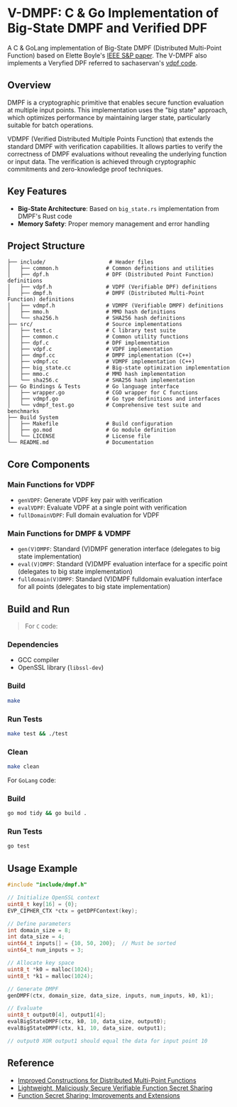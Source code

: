 # V-DMPF: C & Go Implementation of Big-State DMPF and Verified DPF

A C & GoLang implementation of Big-State DMPF (Distributed Multi-Point Function) based on Elette Boyle's [IEEE S&P paper](https://github.com/MatanHamilis/dmpf/).
The V-DMPF also implements a Veryfied DPF referred to sachaservan's [vdpf code](https://github.com/sachaservan/vdpf).

## Overview

DMPF is a cryptographic primitive that enables secure function evaluation at multiple input points. This implementation uses the "big state" approach, which optimizes performance by maintaining larger state, particularly suitable for batch operations.

VDMPF (Verified Distributed Multiple Points Function) that extends the standard DMPF with verification capabilities. It allows parties to verify the correctness of DMPF evaluations without revealing the underlying function or input data. The verification is achieved through cryptographic commitments and zero-knowledge proof techniques.

## Key Features

- **Big-State Architecture**: Based on `big_state.rs` implementation from DMPF's Rust code
- **Memory Safety**: Proper memory management and error handling

## Project Structure

```
├── include/                    # Header files
│   ├── common.h               # Common definitions and utilities
│   ├── dpf.h                  # DPF (Distributed Point Function) definitions
│   ├── vdpf.h                 # VDPF (Verifiable DPF) definitions
│   ├── dmpf.h                 # DMPF (Distributed Multi-Point Function) definitions
│   ├── vdmpf.h                # VDMPF (Verifiable DMPF) definitions
│   ├── mmo.h                  # MMO hash definitions
│   └── sha256.h               # SHA256 hash definitions
├── src/                       # Source implementations
│   ├── test.c                 # C library test suite
│   ├── common.c               # Common utility functions
│   ├── dpf.c                  # DPF implementation
│   ├── vdpf.c                 # VDPF implementation
│   ├── dmpf.cc                # DMPF implementation (C++)
│   ├── vdmpf.cc               # VDMPF implementation (C++)
│   ├── big_state.cc           # Big-state optimization implementation
│   ├── mmo.c                  # MMO hash implementation
│   └── sha256.c               # SHA256 hash implementation
├── Go Bindings & Tests        # Go language interface
│   ├── wrapper.go             # CGO wrapper for C functions
│   ├── vdmpf.go               # Go type definitions and interfaces
│   └── vdmpf_test.go          # Comprehensive test suite and benchmarks
├── Build System
│   ├── Makefile               # Build configuration
│   ├── go.mod                 # Go module definition
│   └── LICENSE                # License file
└── README.md                  # Documentation
```

## Core Components

### Main Functions for VDPF
- `genVDPF`: Generate VDPF key pair with verification
- `evalVDPF`: Evaluate VDPF at a single point with verification
- `fullDomainVDPF`: Full domain evaluation for VDPF

### Main Functions for DMPF & VDMPF
- `gen(V)DMPF`: Standard (V)DMPF generation interface (delegates to big state implementation)
- `eval(V)DMPF`: Standard (V)DMPF evaluation interface for a specific point (delegates to big state implementation)
- `fulldomain(V)DMPF`: Standard (V)DMPF fulldomain evaluation interface for all points (delegates to big state implementation)

## Build and Run

> For `C` code:

### Dependencies

- GCC compiler
- OpenSSL library (`libssl-dev`)

### Build

```bash
make
```

### Run Tests

```bash
make test && ./test
```

### Clean

```bash
make clean
```

For `GoLang` code:

### Build

```bash
go mod tidy && go build .
```

### Run Tests

```bash
go test
```

## Usage Example

```c
#include "include/dmpf.h"

// Initialize OpenSSL context
uint8_t key[16] = {0};
EVP_CIPHER_CTX *ctx = getDPFContext(key);

// Define parameters
int domain_size = 8;
int data_size = 4;
uint64_t inputs[] = {10, 50, 200};  // Must be sorted
uint64_t num_inputs = 3;

// Allocate key space
uint8_t *k0 = malloc(1024);
uint8_t *k1 = malloc(1024);

// Generate DMPF
genDMPF(ctx, domain_size, data_size, inputs, num_inputs, k0, k1);

// Evaluate
uint8_t output0[4], output1[4];
evalBigStateDMPF(ctx, k0, 10, data_size, output0);
evalBigStateDMPF(ctx, k1, 10, data_size, output1);

// output0 XOR output1 should equal the data for input point 10
```

## Reference
- [Improved Constructions for Distributed Multi-Point Functions](https://www.computer.org/csdl/proceedings-article/sp/2025/223600a044/21B7Qx0bxLi)
- [Lightweight, Maliciously Secure Verifiable Function Secret Sharing](https://eprint.iacr.org/2021/580)
- [Function Secret Sharing: Improvements and Extensions](https://eprint.iacr.org/2018/707)